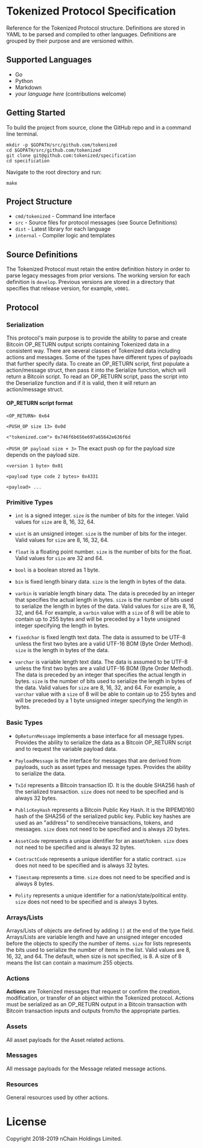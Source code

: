 # Tokenized Protocol Specification

Reference for the Tokenized Protocol structure. Definitions are stored in YAML to be parsed and compiled to other languages. Definitions are grouped by their purpose and are versioned within.

## Supported Languages

- Go
- Python
- Markdown
- _your language here_ (contributions welcome)

## Getting Started

To build the project from source, clone the GitHub repo and in a command line terminal.

    mkdir -p $GOPATH/src/github.com/tokenized
    cd $GOPATH/src/github.com/tokenized
    git clone git@github.com:tokenized/specification
    cd specification

Navigate to the root directory and run:

    make

## Project Structure

- `cmd/tokenized` - Command line interface
- `src` - Source files for protocol messages (see Source Definitions)
- `dist` - Latest library for each language
- `internal` - Compiler logic and templates

## Source Definitions

The Tokenized Protocol must retain the entire definition history in order to parse legacy messages from prior versions. The working version for each definition is `develop`. Previous versions are stored in a directory that specifies that release version, for example, `v0001`.

## Protocol

### Serialization

This protocol's main purpose is to provide the ability to parse and create Bitcoin OP_RETURN output scripts containing Tokenized data in a consistent way.
There are several classes of Tokenized data including actions and messages. Some of the types have different types of payloads that further specify data.
To create an OP_RETURN script, first populate a action/message struct, then pass it into the Serialize function, which will return a Bitcoin script.
To read an OP_RETURN script, pass the script into the Deserialize function and if it is valid, then it will return an action/message struct.

#### OP_RETURN script format
`<OP_RETURN> 0x64`

`<PUSH_OP size 13> 0x0d`

`<"tokenized.com"> 0x746f6b656e697a65642e636f6d`

`<PUSH_OP payload size + 3>` The exact push op for the payload size depends on the payload size.

`<version 1 byte> 0x01`

`<payload type code 2 bytes> 0x4331`

`<payload> ...`

### Primitive Types

* `int` is a signed integer. `size` is the number of bits for the integer. Valid values for `size` are 8, 16, 32, 64.

* `uint` is an unsigned integer. `size` is the number of bits for the integer. Valid values for `size` are 8, 16, 32, 64.

* `float` is a floating point number. `size` is the number of bits for the float. Valid values for `size` are 32 and 64.

* `bool` is a boolean stored as 1 byte.

* `bin` is fixed length binary data. `size` is the length in bytes of the data.

* `varbin` is variable length binary data.
The data is preceded by an integer that specifies the actual length in bytes.
`size` is the number of bits used to serialize the length in bytes of the data.
Valid values for `size` are 8, 16, 32, and 64.
For example, a `varbin` value with a `size` of 8 will be able to contain up to 255 bytes and will be preceded by a 1 byte unsigned integer specifying the length in bytes.

* `fixedchar` is fixed length text data.
The data is assumed to be UTF-8 unless the first two bytes are a valid UTF-16 BOM (Byte Order Method).
`size` is the length in bytes of the data.

* `varchar` is variable length text data.
The data is assumed to be UTF-8 unless the first two bytes are a valid UTF-16 BOM (Byte Order Method).
The data is preceded by an integer that specifies the actual length in bytes.
`size` is the number of bits used to serialize the length in bytes of the data.
Valid values for `size` are 8, 16, 32, and 64.
For example, a `varchar` value with a `size` of 8 will be able to contain up to 255 bytes and will be preceded by a 1 byte unsigned integer specifying the length in bytes.


### Basic Types

* `OpReturnMessage` implements a base interface for all message types.
Provides the ability to serialize the data as a Bitcoin OP_RETURN script and to request the variable payload data.

* `PayloadMessage` is the interface for messages that are derived from payloads, such as asset types and message types.
Provides the ability to serialize the data.

* `TxId` represents a Bitcoin transaction ID.
It is the double SHA256 hash of the serialized transaction.
`size` does not need to be specified and is always 32 bytes.

* `PublicKeyHash` represents a Bitcoin Public Key Hash.
It is the RIPEMD160 hash of the SHA256 of the serialized public key.
Public key hashes are used as an "address" to send/receive transactions, tokens, and messages.
`size` does not need to be specified and is always 20 bytes.

* `AssetCode` represents a unique identifier for an asset/token.
`size` does not need to be specified and is always 32 bytes.

* `ContractCode` represents a unique identifier for a static contract.
`size` does not need to be specified and is always 32 bytes.

* `Timestamp` represents a time.
`size` does not need to be specified and is always 8 bytes.

* `Polity` represents a unique identifier for a nation/state/political entity.
`size` does not need to be specified and is always 3 bytes.

### Arrays/Lists

Arrays/Lists of objects are defined by adding `[]` at the end of the type field.
Arrays/Lists are variable length and have an unsigned integer encoded before the objects to specify the number of items.
`size` for lists represents the bits used to serialize the number of items in the list. Valid values are 8, 16, 32, and 64.
The default, when size is not specified, is 8. A size of 8 means the list can contain a maximum 255 objects.

### Actions

**Actions** are Tokenized messages that request or confirm the creation, modification, or transfer of an object within the Tokenized protocol.
Actions must be serialized as an OP_RETURN output in a Bitcoin transaction with Bitcoin transaction inputs and outputs from/to the appropriate parties.

### Assets

All asset payloads for the Asset related actions.

### Messages

All message payloads for the Message related message actions.

### Resources

General resources used by other actions.

# License

Copyright 2018-2019 nChain Holdings Limited.
